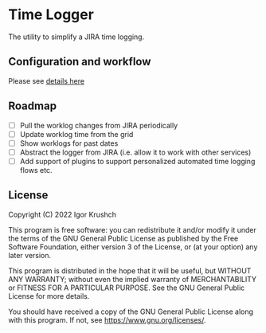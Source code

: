 # Time Logger
The utility to simplify a JIRA time logging.

## Configuration and workflow
Please see [details here](DETAILS.md)

## Roadmap
- [ ] Pull the worklog changes from JIRA periodically
- [ ] Update worklog time from the grid
- [ ] Show worklogs for past dates
- [ ] Abstract the logger from JIRA (i.e. allow it to work with other services)
- [ ] Add support of plugins to support personalized automated time logging flows etc.

## License
Copyright (C) 2022  Igor Krushch
 
This program is free software: you can redistribute it and/or modify
it under the terms of the GNU General Public License as published by
the Free Software Foundation, either version 3 of the License, or
(at your option) any later version.
 
This program is distributed in the hope that it will be useful,
but WITHOUT ANY WARRANTY; without even the implied warranty of
MERCHANTABILITY or FITNESS FOR A PARTICULAR PURPOSE.  See the
GNU General Public License for more details.
 
You should have received a copy of the GNU General Public License
along with this program.  If not, see <https://www.gnu.org/licenses/>.
